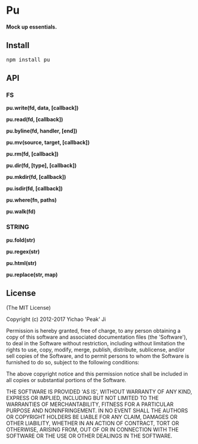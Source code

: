 Pu
========

**Mock up essentials.**

## Install

<pre>
npm install pu
</pre>

## API

### FS

**pu.write(fd, data, [callback])**

**pu.read(fd, [callback])**

**pu.byline(fd, handler, [end])**

**pu.mv(source, target, [callback])**

**pu.rm(fd, [callback])**

**pu.dir(fd, [type], [callback])**

**pu.mkdir(fd, [callback])**

**pu.isdir(fd, [callback])**

**pu.where(fn, paths)**

**pu.walk(fd)**

### STRING

**pu.fold(str)**

**pu.regex(str)**

**pu.html(str)**

**pu.replace(str, map)**

## License

(The MIT License)

Copyright (c) 2012-2017 Yichao 'Peak' Ji

Permission is hereby granted, free of charge, to any person obtaining
a copy of this software and associated documentation files (the
'Software'), to deal in the Software without restriction, including
without limitation the rights to use, copy, modify, merge, publish,
distribute, sublicense, and/or sell copies of the Software, and to
permit persons to whom the Software is furnished to do so, subject to
the following conditions:

The above copyright notice and this permission notice shall be
included in all copies or substantial portions of the Software.

THE SOFTWARE IS PROVIDED 'AS IS', WITHOUT WARRANTY OF ANY KIND,
EXPRESS OR IMPLIED, INCLUDING BUT NOT LIMITED TO THE WARRANTIES OF
MERCHANTABILITY, FITNESS FOR A PARTICULAR PURPOSE AND NONINFRINGEMENT.
IN NO EVENT SHALL THE AUTHORS OR COPYRIGHT HOLDERS BE LIABLE FOR ANY
CLAIM, DAMAGES OR OTHER LIABILITY, WHETHER IN AN ACTION OF CONTRACT,
TORT OR OTHERWISE, ARISING FROM, OUT OF OR IN CONNECTION WITH THE
SOFTWARE OR THE USE OR OTHER DEALINGS IN THE SOFTWARE.